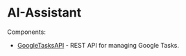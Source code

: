 # AI-Assistant

Components:
 * [GoogleTasksAPI](./GoogleTasksAPI/README.md) - REST API for managing Google Tasks.

 